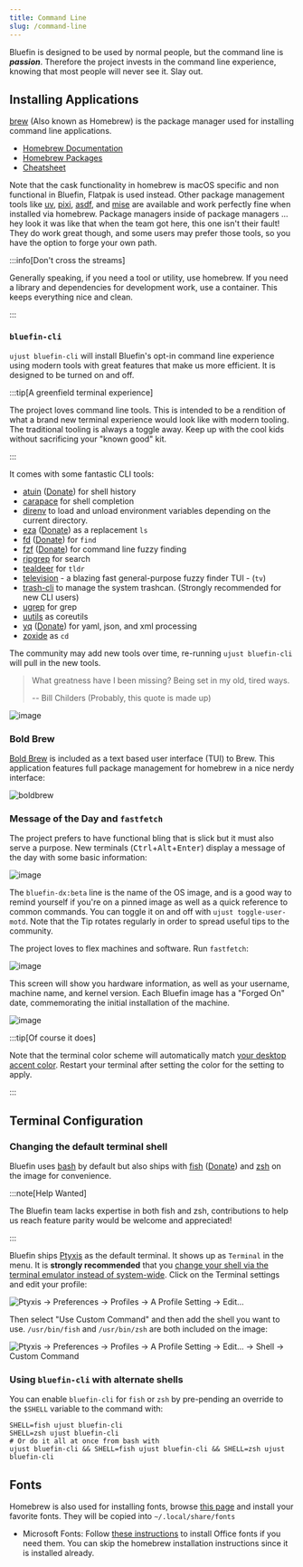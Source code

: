 ```yaml
---
title: Command Line
slug: /command-line
---
```


Bluefin is designed to be used by normal people, but the command line is _**passion**_. Therefore the project invests in the command line experience, knowing that most people will never see it. Slay out.

## Installing Applications

[brew](https://brew.sh/) (Also known as Homebrew) is the package manager used for installing command line applications.

- [Homebrew Documentation](https://docs.brew.sh/)
- [Homebrew Packages](https://formulae.brew.sh/)
- [Cheatsheet](https://devhints.io/homebrew)

Note that the cask functionality in homebrew is macOS specific and non functional in Bluefin, Flatpak is used instead. Other package management tools like [uv](https://github.com/astral-sh/uv), [pixi](https://github.com/prefix-dev/pixi), [asdf](https://asdf-vm.com/), and [mise](https://github.com/jdx/mise) are available and work perfectly fine when installed via homebrew. Package managers inside of package managers ... hey look it was like that when the team got here, this one isn't their fault! They do work great though, and some users may prefer those tools, so you have the option to forge your own path.

:::info[Don't cross the streams]

Generally speaking, if you need a tool or utility, use homebrew. If you need a library and dependencies for development work, use a container. This keeps everything nice and clean.

:::

### `bluefin-cli`

`ujust bluefin-cli` will install Bluefin's opt-in command line experience using modern tools with great features that make us more efficient. It is designed to be turned on and off.

:::tip[A greenfield terminal experience]

The project loves command line tools. This is intended to be a rendition of what a brand new terminal experience would look like with modern tooling. The traditional tooling is always a toggle away. Keep up with the cool kids without sacrificing your "known good" kit.

:::

It comes with some fantastic CLI tools:

- [atuin](https://github.com/atuinsh/atuin) ([Donate](https://github.com/sponsors/atuinsh)) for shell history
- [carapace](https://pixi.carapace.sh/) for shell completion
- [direnv](https://direnv.net/) to load and unload environment variables depending on the current directory.
- [eza](https://github.com/eza-community/eza) ([Donate](https://github.com/sponsors/cafkafk)) as a replacement `ls`
- [fd](https://github.com/sharkdp/fd) ([Donate](https://github.com/sponsors/sharkdp)) for `find`
- [fzf](https://github.com/junegunn/fzf) ([Donate](https://github.com/sponsors/junegunn)) for command line fuzzy finding
- [ripgrep](https://github.com/BurntSushi/ripgrep) for search
- [tealdeer](https://github.com/dbrgn/tealdeer) for `tldr`
- [television](https://github.com/alexpasmantier/television) - a blazing fast general-purpose fuzzy finder TUI - (`tv`)
- [trash-cli](https://github.com/andreafrancia/trash-cli) to manage the system trashcan. (Strongly recommended for new CLI users)
- [ugrep](https://github.com/Genivia/ugrep) for grep
- [uutils](https://github.com/uutils/coreutils) as coreutils
- [yq](https://github.com/mikefarah/yq) ([Donate](https://github.com/sponsors/mikefarah)) for yaml, json, and xml processing
- [zoxide](https://github.com/ajeetdsouza/zoxide) as `cd`

The community may add new tools over time, re-running `ujust bluefin-cli` will pull in the new tools.

> What greatness have I been missing? Being set in my old, tired ways.
>
> -- Bill Childers (Probably, this quote is made up)

![image](https://github.com/user-attachments/assets/89be8151-5b57-4b71-bbe5-988bef2d6798)

### Bold Brew

[Bold Brew](https://bold-brew.com/) is included as a text based user interface (TUI) to Brew. This application features full package management for homebrew in a nice nerdy interface:

![boldbrew](https://github.com/user-attachments/assets/d07c0455-2514-4b73-bdd5-51eec50b570d)

### Message of the Day and `fastfetch`

The project prefers to have functional bling that is slick but it must also serve a purpose. New terminals (<kbd>Ctrl</kbd>+<kbd>Alt</kbd>+<kbd>Enter</kbd>) display a message of the day with some basic information:

![image](https://github.com/user-attachments/assets/0e0326ef-6640-41a2-bd24-dae1b1647cfd)

The `bluefin-dx:beta` line is the name of the OS image, and is a good way to remind yourself if you're on a pinned image as well as a quick reference to common commands. You can toggle it on and off with `ujust toggle-user-motd`. Note that the Tip rotates regularly in order to spread useful tips to the community.

The project loves to flex machines and software. Run `fastfetch`:

![image](https://github.com/user-attachments/assets/f720f9d8-7c3c-4f3c-9112-c627686e0fb1)

This screen will show you hardware information, as well as your username, machine name, and kernel version. Each Bluefin image has a "Forged On" date, commemorating the initial installation of the machine.

![image](https://github.com/user-attachments/assets/99522c15-1209-4fa5-a076-1b6289bdbc76)

:::tip[Of course it does]

Note that the terminal color scheme will automatically match [your desktop accent color](https://release.gnome.org/47/). Restart your terminal after setting the color for the setting to apply.

:::

## Terminal Configuration

### Changing the default terminal shell

Bluefin uses [bash](https://www.gnu.org/software/bash/) by default but also ships with [fish](https://fishshell.com/) ([Donate](https://github.com/sponsors/fish-shell)) and [zsh](https://www.zsh.org/) on the image for convenience.

:::note[Help Wanted]

The Bluefin team lacks expertise in both fish and zsh, contributions to help us reach feature parity would be welcome and appreciated!

:::

Bluefin ships [Ptyxis](https://devsuite.app/ptyxis/) as the default terminal. It shows up as `Terminal` in the menu. It is **strongly recommended** that you [change your shell via the terminal emulator instead of system-wide](https://tim.siosm.fr/blog/2023/12/22/dont-change-defaut-login-shell/). Click on the Terminal settings and edit your profile:

![Ptyxis → Preferences → Profiles → A Profile Setting → Edit...](https://github.com/user-attachments/assets/2c122205-dbd8-41e6-8b7b-4f536c3b69e9)

Then select "Use Custom Command" and then add the shell you want to use. `/usr/bin/fish` and `/usr/bin/zsh` are both included on the image:

![Ptyxis → Preferences → Profiles → A Profile Setting → Edit... → Shell → Custom Command](https://github.com/user-attachments/assets/8eb039db-7ec1-4847-b3d7-496d69fe9538)

### Using `bluefin-cli` with alternate shells

You can enable `bluefin-cli` for `fish` or `zsh` by pre-pending an override to the `$SHELL` variable to the command with:

```
SHELL=fish ujust bluefin-cli
SHELL=zsh ujust bluefin-cli
# Or do it all at once from bash with
ujust bluefin-cli && SHELL=fish ujust bluefin-cli && SHELL=zsh ujust bluefin-cli
```

## Fonts

Homebrew is also used for installing fonts, browse [this page](https://formulae.brew.sh/cask-font/) and install your favorite fonts. They will be copied into `~/.local/share/fonts`

- Microsoft Fonts: Follow [these instructions](https://github.com/colindean/homebrew-fonts-nonfree) to install Office fonts if you need them. You can skip the homebrew installation instructions since it is installed already.
